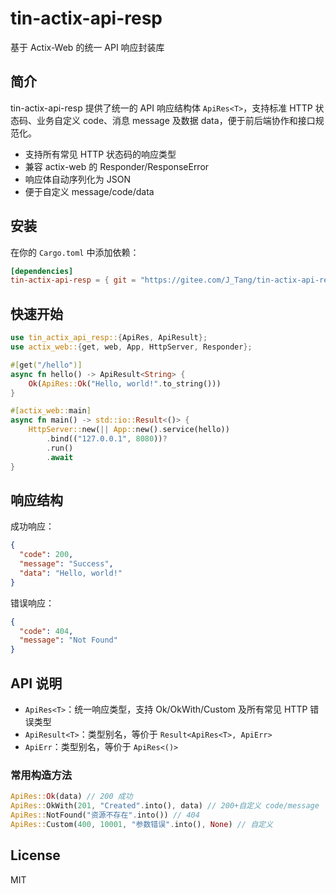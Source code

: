 # tin-actix-api-resp

基于 Actix-Web 的统一 API 响应封装库

## 简介

tin-actix-api-resp 提供了统一的 API 响应结构体 `ApiRes<T>`，支持标准 HTTP 状态码、业务自定义 code、消息 message 及数据 data，便于前后端协作和接口规范化。

- 支持所有常见 HTTP 状态码的响应类型
- 兼容 actix-web 的 Responder/ResponseError
- 响应体自动序列化为 JSON
- 便于自定义 message/code/data

## 安装

在你的 `Cargo.toml` 中添加依赖：

```toml
[dependencies]
tin-actix-api-resp = { git = "https://gitee.com/J_Tang/tin-actix-api-resp.git" }
```

## 快速开始

```rust
use tin_actix_api_resp::{ApiRes, ApiResult};
use actix_web::{get, web, App, HttpServer, Responder};

#[get("/hello")]
async fn hello() -> ApiResult<String> {
    Ok(ApiRes::Ok("Hello, world!".to_string()))
}

#[actix_web::main]
async fn main() -> std::io::Result<()> {
    HttpServer::new(|| App::new().service(hello))
        .bind(("127.0.0.1", 8080))?
        .run()
        .await
}
```

## 响应结构

成功响应：
```json
{
  "code": 200,
  "message": "Success",
  "data": "Hello, world!"
}
```

错误响应：
```json
{
  "code": 404,
  "message": "Not Found"
}
```

## API 说明

- `ApiRes<T>`：统一响应类型，支持 Ok/OkWith/Custom 及所有常见 HTTP 错误类型
- `ApiResult<T>`：类型别名，等价于 `Result<ApiRes<T>, ApiErr>`
- `ApiErr`：类型别名，等价于 `ApiRes<()>`

### 常用构造方法

```rust
ApiRes::Ok(data) // 200 成功
ApiRes::OkWith(201, "Created".into(), data) // 200+自定义 code/message
ApiRes::NotFound("资源不存在".into()) // 404
ApiRes::Custom(400, 10001, "参数错误".into(), None) // 自定义
```

## License

MIT
